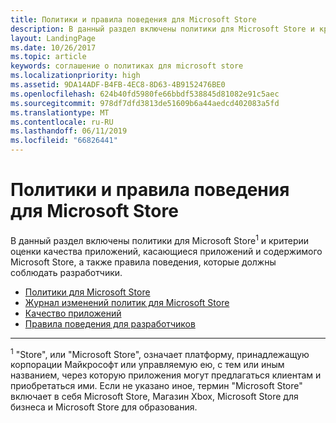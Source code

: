```yaml
---
title: Политики и правила поведения для Microsoft Store
description: В данный раздел включены политики для Microsoft Store и критерии оценки качества приложений, касающиеся приложений и содержимого Microsoft Store, а также правила поведения, которые должны соблюдать разработчики.
layout: LandingPage
ms.date: 10/26/2017
ms.topic: article
keywords: соглашение о политиках для microsoft store
ms.localizationpriority: high
ms.assetid: 9DA14ADF-B4FB-4EC8-8D63-4B9152476BE0
ms.openlocfilehash: 624b40fd5980fe66bbdf538845d81082e91c5aec
ms.sourcegitcommit: 978df7dfd3813de51609b6a44aedcd402083a5fd
ms.translationtype: MT
ms.contentlocale: ru-RU
ms.lasthandoff: 06/11/2019
ms.locfileid: "66826441"
---
```

# <a name="store-policies-and-code-of-conduct"></a>Политики и правила поведения для Microsoft Store

В данный раздел включены политики для Microsoft Store<sup>1</sup> и критерии оценки качества приложений, касающиеся приложений и содержимого Microsoft Store, а также правила поведения, которые должны соблюдать разработчики.

- [Политики для Microsoft Store](store-policies.md)
- [Журнал изменений политик для Microsoft Store](store-policies-change-history.md)
- [Качество приложений](store-app-quality.md)
- [Правила поведения для разработчиков](store-developer-code-of-conduct.md)


---
<sup>1</sup> "Store", или "Microsoft Store", означает платформу, принадлежащую корпорации Майкрософт или управляемую ею, с тем или иным названием, через которую приложения могут предлагаться клиентам и приобретаться ими. Если не указано иное, термин "Microsoft Store" включает в себя Microsoft Store, Магазин Xbox, Microsoft Store для бизнеса и Microsoft Store для образования.